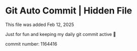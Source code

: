 # Git Auto Commit | Hidden File

This file was added Feb 12, 2025

Just for fun and keeping my daily git commit active 🤪

commit number: 1164416
